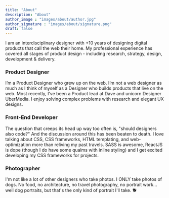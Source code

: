 ```yaml
---
title: "About"
description: "About"
author_image : "images/about/author.jpg"
author_signature : "images/about/signature.png"
draft: false
---
```


I am an interdisciplinary designer with +10 years of designing digital products that call the web their home. My professional experience has covered all stages of product design - including research, strategy, design, development & delivery.

### Product Designer
I’m a Product Designer who grew up on the web. I’m not a web designer as much as I think of myself as a Designer who builds products that live on the web. Most recently, I’ve been a Product lead at Dave and unicorn Designer UberMedia. I enjoy solving complex problems with research and elegant UX designs.

### Front-End Developer
The question that creeps its head up way too often is, "should designers also code?" And the discussion around this has been beaten to death. I love talking about CSS, CSS frameworks, HTML templating, and web-optimization more than reliving my past travels. SASS is awesome, ReactJS is dope (though I do have some qualms with inline styling) and I get excited developing my CSS frameworks for projects.

### Photographer
I'm not like a lot of other designers who take photos. I ONLY take photos of dogs. No food, no architecture, no travel photography, no portrait work... well dog portraits, but that's the only kind of portrait I'll take. 🐕
